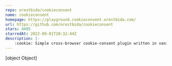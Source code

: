 ```yaml
---
repo: orestbida/cookieconsent
name: cookieconsent
homepage: https://playground.cookieconsent.orestbida.com/
url: https://github.com/orestbida/cookieconsent
stars: 4405
starredAt: 2022-09-01T20:32:44Z
description: |-
    :cookie: Simple cross-browser cookie-consent plugin written in vanilla js
---
```


[object Object]
